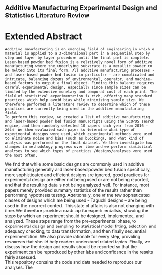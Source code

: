 ## Additive Manufacturing Experimental Design and Statistics Literature Review

# Extended Abstract 

	Additive manufacturing is an emerging field of engineering in which a material is applied to a 3-dimensional part in a sequential step by step and layer by layer procedure until the final part is complete. Laser-based powder bed fusion is a relatively novel form of additive manufacturing where the underlying substrate is a metallic powder to be melted into its final form. All additive manufacturing processes - and laser-based powder bed fusion in particular - are complicated and intricate, balancing dozens of environmental, operator, and machine-based factors to output a final object. Finding this balance requires careful experimental design, especially since sample sizes can be limited by the extensive monetary and temporal cost of each print. The field of statistical experimentation is rich, offering many standard practices which help avoid bias while minimizing sample size. We therefore performed a literature review to determine which of these practices are currently being used in the additive manufacturing field. 
	To perform this review, we created a list of additive manufacturing and laser-based powder bed fusion manuscripts using the SCOPUS search engine, and then randomly selected 10 papers each year from 2016 – 2024. We then evaluated each paper to determine what type of experimental designs were used, which experimental methods were used to eliminate noise and bias (such as blocking), and what kind of analysis was performed on the final dataset. We then investigate how changes in methodology progress over time and we perform statistical analyses to see which types of practices /designs/analyses were used the most often.  
  We find that while some basic designs are commonly used in additive manufacturing generally and laser-based powder bed fusion specifically, more sophisticated and efficient designs are ignored, good practices for experimental design are either not being used or are not being reported, and that the resulting data is not being analyzed well. For instance, most papers merely provided summary statistics of the results rather than performing hypothesis testing. Additionally, one of the few sophisticated classes of designs which are being used – Taguchi designs – are being used in the incorrect context. This state of affairs is also not changing with time. 
  We therefore provide a roadmap for experimentalists, showing the steps by which an experiment should be designed, implemented, and analyzed. These steps range from the pre-experimental phase, to experimental design and sampling, to statistical model fitting, selection, and adequacy checking, to data transformation, and then finally sequential experimentation. We also provide rationale for every step, providing resources that should help readers understand related topics. Finally, we discuss how the design and results should be reported so that the experiment can be reproduced by other labs and confidence in the results fairly assessed.  
  This repository contains the code and data needed to reproduce our analyses. The 
